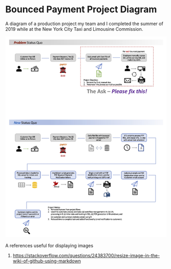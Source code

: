 # Bounced Payment Project Diagram
A diagram of a production project my team and I completed the summer of 2019 while at the New York City Taxi and Limousine Commission.

![Bounced Payment Project Diagram](https://github.com/reynard-fox/bounced_payment_project/blob/fb5da514a6b3e238104da7dc76bd45cb7e0d3971/bounuced_payment_project_diagram_v1.jpg)

A references useful for displaying images
1. https://stackoverflow.com/questions/24383700/resize-image-in-the-wiki-of-github-using-markdown
